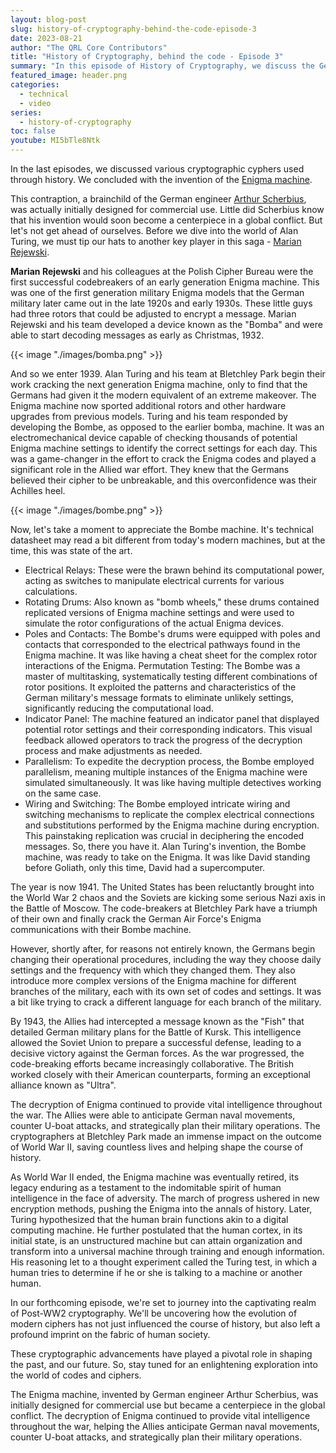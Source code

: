 ```yaml
---
layout: blog-post
slug: history-of-cryptography-behind-the-code-episode-3
date: 2023-08-21
author: "The QRL Core Contributors"
title: "History of Cryptography, behind the code - Episode 3"
summary: "In this episode of History of Cryptography, we discuss the German engineer Arthur Scherbius' Enigma machine, which was initially intended for commercial usage but ended up playing a crucial role in the war. Throughout the war, the decoding of Enigma continued to give crucial intelligence, assisting the Allies in foreseeing German naval movements, fending off U-boat raids, and carefully planning their military actions."
featured_image: header.png
categories:
  - technical
  - video
series:
  - history-of-cryptography
toc: false
youtube: MI5bTle8Ntk
---
```


In the last episodes, we discussed various cryptographic cyphers used through history. We concluded with the invention of the [Enigma machine](https://en.wikipedia.org/wiki/Enigma_machine). 

This contraption, a brainchild of the German engineer [Arthur Scherbius](https://www.ithistory.org/honor-roll/dr-arthur-scherbius), was actually initially designed for commercial use. Little did Scherbius know that his invention would soon become a centerpiece in a global conflict. But let's not get ahead of ourselves. Before we dive into the world of Alan Turing, we must tip our hats to another key player in this saga - [Marian Rejewski](https://www.nsa.gov/History/Cryptologic-History/Historical-Figures/Historical-Figures-View/Article/1621548/marian-rejewski/).


**Marian Rejewski** and his colleagues at the Polish Cipher Bureau were the first successful codebreakers of an early generation Enigma machine. This was one of the first generation military Enigma models that the German military later came out in the late 1920s and early 1930s. These little guys had three rotors that could be adjusted to encrypt a message. Marian Rejewski and his team developed a device known as the "Bomba" and were able to start decoding messages as early as Christmas, 1932. 

{{< image "./images/bomba.png" >}}


And so we enter 1939. Alan Turing and his team at Bletchley Park begin their work cracking the next generation Enigma machine, only to find that the Germans had given it the modern equivalent of an extreme makeover. The Enigma machine now sported additional rotors and other hardware upgrades from previous models. Turing and his team responded by developing the Bombe, as opposed to the earlier bomba, machine. It was an electromechanical device capable of checking thousands of potential Enigma machine settings to identify the correct settings for each day. This was a game-changer in the effort to crack the Enigma codes and played a significant role in the Allied war effort. They knew that the Germans believed their cipher to be unbreakable, and this overconfidence was their Achilles heel.

{{< image "./images/bombe.png" >}}

Now, let's take a moment to appreciate the Bombe machine. It's technical datasheet may read a bit different from today's modern machines, but at the time, this was state of the art.

- Electrical Relays: These were the brawn behind its computational power, acting as switches to manipulate electrical currents for various calculations.
- Rotating Drums: Also known as "bomb wheels," these drums contained replicated versions of Enigma machine settings and were used to simulate the rotor configurations of the actual Enigma devices.
- Poles and Contacts: The Bombe's drums were equipped with poles and contacts that corresponded to the electrical pathways found in the Enigma machine. It was like having a cheat sheet for the complex rotor interactions of the Enigma.
Permutation Testing: The Bombe was a master of multitasking, systematically testing different combinations of rotor positions. It exploited the patterns and characteristics of the German military's message formats to eliminate unlikely settings, significantly reducing the computational load.
- Indicator Panel: The machine featured an indicator panel that displayed potential rotor settings and their corresponding indicators. This visual feedback allowed operators to track the progress of the decryption process and make adjustments as needed.
- Parallelism: To expedite the decryption process, the Bombe employed parallelism, meaning multiple instances of the Enigma machine were simulated simultaneously. It was like having multiple detectives working on the same case.
- Wiring and Switching: The Bombe employed intricate wiring and switching mechanisms to replicate the complex electrical connections and substitutions performed by the Enigma machine during encryption. This painstaking replication was crucial in deciphering the encoded messages.
So, there you have it. Alan Turing's invention, the Bombe machine, was ready to take on the Enigma. It was like David standing before Goliath, only this time, David had a supercomputer.

The year is now 1941. The United States has been reluctantly brought into the World War 2 chaos and the Soviets are kicking some serious Nazi axis in the Battle of Moscow. The code-breakers at Bletchley Park have a triumph of their own and finally crack the German Air Force's Enigma communications with their Bombe machine.

However, shortly after, for reasons not entirely known, the Germans begin changing their operational procedures, including the way they choose daily settings and the frequency with which they changed them. They also introduce more complex versions of the Enigma machine for different branches of the military, each with its own set of codes and settings. It was a bit like trying to crack a different language for each branch of the military.

By 1943, the Allies had intercepted a message known as the "Fish" that detailed German military plans for the Battle of Kursk. This intelligence allowed the Soviet Union to prepare a successful defense, leading to a decisive victory against the German forces. As the war progressed, the code-breaking efforts became increasingly collaborative. The British worked closely with their American counterparts, forming an exceptional alliance known as "Ultra".

The decryption of Enigma continued to provide vital intelligence throughout the war. The Allies were able to anticipate German naval movements, counter U-boat attacks, and strategically plan their military operations. The cryptographers at Bletchley Park made an immense impact on the outcome of World War II, saving countless lives and helping shape the course of history.

As World War II ended, the Enigma machine was eventually retired, its legacy enduring as a testament to the indomitable spirit of human intelligence in the face of adversity. The march of progress ushered in new encryption methods, pushing the Enigma into the annals of history.
Later, Turing hypothesized that the human brain functions akin to a digital computing machine. He further postulated that the human cortex, in its initial state, is an unstructured machine but can attain organization and transform into a universal machine through training and enough information. His reasoning let to a thought experiment called the Turing test, in which a human tries to determine if he or she is talking to a machine or another human.

In our forthcoming episode, we're set to journey into the captivating realm of Post-WW2 cryptography. We'll be uncovering how the evolution of modern ciphers has not just influenced the course of history, but also left a profound imprint on the fabric of human society. 

These cryptographic advancements have played a pivotal role in shaping the past, and our future. So, stay tuned for an enlightening exploration into the world of codes and ciphers.


The Enigma machine, invented by German engineer Arthur Scherbius, was initially designed for commercial use but became a centerpiece in the global conflict. The decryption of Enigma continued to provide vital intelligence throughout the war, helping the Allies anticipate German naval movements, counter U-boat attacks, and strategically plan their military operations. 